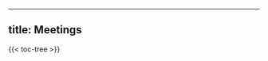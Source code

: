 <!--
SPDX-FileCopyrightText: 2024 PNED G.I.E.

SPDX-License-Identifier: CC-BY-4.0
-->

---
title: Meetings
---

{{< toc-tree >}}
